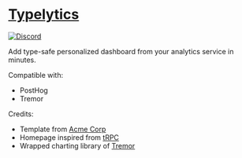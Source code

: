 # [Typelytics](https://typelytics.rhyssul.com/)

 <a href="https://discord.answeroverflow.com">
    <img alt="Discord" src="https://img.shields.io/discord/952724385238761475?color=7389D8&label&logo=discord&logoColor=ffffff" />
</a>

Add type-safe personalized dashboard from your analytics service in minutes.

Compatible with:

- PostHog
- Tremor

 

Credits:

- Template from [Acme Corp](https://github.com/juliusmarminge/acme-corp-lib)
- Homepage inspired from [tRPC](https://trpc.io/)
- Wrapped charting library of [Tremor](https://www.tremor.so/docs/getting-started/installation)
